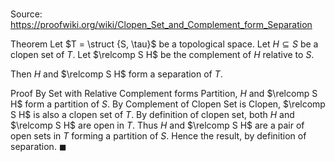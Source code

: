 # 

Source: https://proofwiki.org/wiki/Clopen_Set_and_Complement_form_Separation

Theorem
Let $T = \struct {S, \tau}$ be a topological space.
Let $H \subseteq S$ be a clopen set of $T$.
Let $\relcomp S H$ be the complement of $H$ relative to $S$.

Then $H$ and $\relcomp S H$ form a separation of $T$.


Proof
By Set with Relative Complement forms Partition, $H$ and $\relcomp S H$ form a partition of $S$.
By Complement of Clopen Set is Clopen, $\relcomp S H$ is also a clopen set of $T$.
By definition of clopen set, both $H$ and $\relcomp S H$ are open in $T$.
Thus $H$ and $\relcomp S H$ are a pair of open sets in $T$ forming a partition of $S$.
Hence the result, by definition of separation.
$\blacksquare$





